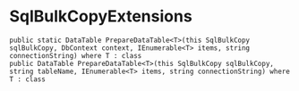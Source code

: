 # SqlBulkCopyExtensions #

    public static DataTable PrepareDataTable<T>(this SqlBulkCopy sqlBulkCopy, DbContext context, IEnumerable<T> items, string connectionString) where T : class    
    public DataTable PrepareDataTable<T>(this SqlBulkCopy sqlBulkCopy, string tableName, IEnumerable<T> items, string connectionString) where T : class